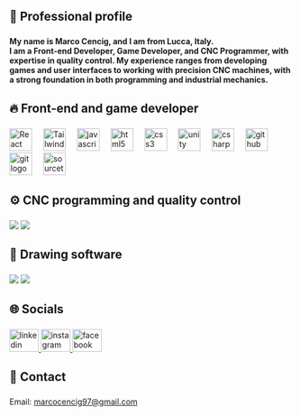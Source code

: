 <h2 align="left">💼 Professional profile</h2>

###

<h4 align="left">My name is Marco Cencig, and I am from Lucca, Italy.<br>I am a Front-end Developer, Game Developer, and CNC Programmer, with expertise in quality control. My experience ranges from developing games and user interfaces to working with precision CNC machines, with a strong foundation in both programming and industrial mechanics.</h4>

###

<h2 align="left">🔥 Front-end and game developer</h2>

###

<div align="left">
  <img src="https://cdn.jsdelivr.net/gh/devicons/devicon/icons/react/react-original.svg" height="40" alt="React logo" />
  <img width="12" />
  <img src="https://cdn.jsdelivr.net/gh/devicons/devicon/icons/tailwindcss/tailwindcss-plain.svg" height="40" alt="Tailwind CSS logo" />
  <img width="12" />
  <img src="https://cdn.jsdelivr.net/gh/devicons/devicon/icons/javascript/javascript-original.svg" height="40" alt="javascript logo"  />
  <img width="12" />
  <img src="https://cdn.jsdelivr.net/gh/devicons/devicon/icons/html5/html5-original.svg" height="40" alt="html5 logo"  />
  <img width="12" />
  <img src="https://cdn.jsdelivr.net/gh/devicons/devicon/icons/css3/css3-original.svg" height="40" alt="css3 logo"  />
  <img width="12" />
  <img src="https://cdn.jsdelivr.net/gh/devicons/devicon/icons/unity/unity-original.svg" height="40" alt="unity logo"  />
  <img width="12" />
  <img src="https://cdn.jsdelivr.net/gh/devicons/devicon/icons/csharp/csharp-original.svg" height="40" alt="csharp logo"  />
  <img width="12" />
  <img src="https://cdn.jsdelivr.net/gh/devicons/devicon/icons/github/github-original.svg" height="40" alt="github logo"  />
  <img width="12" />
  <img src="https://cdn.jsdelivr.net/gh/devicons/devicon/icons/git/git-original.svg" height="40" alt="git logo"  />
  <img width="12" />
  <img src="https://cdn.jsdelivr.net/gh/devicons/devicon/icons/sourcetree/sourcetree-original.svg" height="40" alt="sourcetree logo"  />
</div>

###

<h2 align="left">⚙️ CNC programming and quality control</h2>

###

<p align="left">
  <img src ="https://img.shields.io/badge/ISO CNC languages-red"/>
  <img src ="https://img.shields.io/badge/Control quality officers-red"/>
</p>

<h2 align="left">🔧 Drawing software</h2>

###

<p align="left">
  <img src ="https://img.shields.io/badge/SolidWorks-blue"/>
  <img src ="https://img.shields.io/badge/AutoCAD-blue"/>
</p>
<h2 align="left">🌐 Socials</h2>

###

<div align="left">
  <a href="https://www.linkedin.com/in/marco-cencig-a81b36201/" target="_blank">
    <img src="https://raw.githubusercontent.com/maurodesouza/profile-readme-generator/master/src/assets/icons/social/linkedin/default.svg" width="52" height="40" alt="linkedin logo"  />
  </a>
  <a href="https://www.instagram.com/marcocencig/" target="_blank">
    <img src="https://raw.githubusercontent.com/maurodesouza/profile-readme-generator/master/src/assets/icons/social/instagram/default.svg" width="52" height="40" alt="instagram logo"  />
  </a>
  <a href="https://www.facebook.com/marco.cencig.1?locale=it_IT" target="_blank">
    <img src="https://raw.githubusercontent.com/maurodesouza/profile-readme-generator/master/src/assets/icons/social/facebook/default.svg" width="52" height="40" alt="facebook logo"  />
  </a>
</div>

###

<h2 align="left">📧 Contact</h2>

###

<a align="left">Email: marcocencig97@gmail.com</a>

###

<div align="left">
</div>

###

